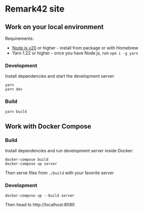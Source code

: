 # Remark42 site

## Work on your local environment

Requirements:

* [Node.js v20](https://nodejs.org/en/) or higher - install from package or with Homebrew
* Yarn 1.22 or higher - once you have Node.js, run `npm i -g yarn`

### Development

Install dependencies and start the development server:

```shell
yarn
yarn dev
```

### Build

```shell
yarn build
```

## Work with Docker Compose

### Build

Install dependencies and run development server inside Docker:

```shell
docker-compose build
docker-compose up server
```

Then serve files from `./build` with your favorite server

### Development

```shell
docker-compose up --build server
```

Then head to http://localhost:8080
